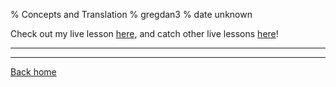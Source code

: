 % Concepts and Translation
% gregdan3
% date unknown

Check out my live lesson [here](https://youtu.be/NYFf0_z9Dck), and catch other live lessons [here](https://discord.com/invite/acN3PD5y7M)!

---

---

[Back home](/toki-pona/)
